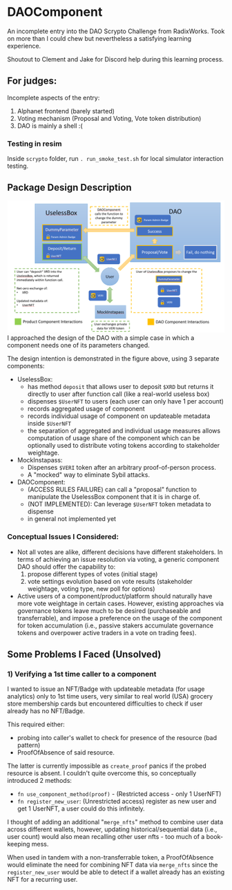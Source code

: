 # DAOComponent
An incomplete entry into the DAO Scrypto Challenge from RadixWorks. Took on more 
than I could chew but nevertheless a satisfying learning experience. 

Shoutout to Clement and Jake for Discord help during this learning process. 

## For judges:
Incomplete aspects of the entry: 

1) Alphanet frontend (barely started)
2) Voting mechanism (Proposal and Voting, Vote token distribution)
3) DAO is mainly a shell :(

### Testing in resim 
Inside `scrypto` folder,  run `. run_smoke_test.sh` for local simulator interaction testing.

## Package Design Description 
![](images/dao-design.png)
I approached the design of the DAO with a simple case in which a component needs 
one of its parameters changed. 

The design intention is demonstrated in the figure above, using 3 separate components: 
- UselessBox: 
    - has method `deposit` that allows user to deposit `$XRD` but returns it directly to user after function call (like a real-world useless box)
    - dispenses `$UserNFT` to users (each user can only have 1 per account)
    - records aggregated usage of component  
    - records individual usage of component on updateable metadata inside `$UserNFT`
    - the separation of aggregated and individual usage measures allows computation of 
    usage share of the component which can be optionally used to distribute voting 
    tokens according to stakeholder weightage.
- MockInstapass: 
    - Dispenses `$VERI` token after an arbitrary proof-of-person process. 
    - A "mocked" way to eliminate Sybil attacks. 
- DAOComponent: 
    - (ACCESS RULES FAILURE) can call a "proposal" function to manipulate the UselessBox component that it is in charge of. 
    - (NOT IMPLEMENTED): Can leverage `$UserNFT` token metadata to 
    dispense  
    - in general not implemented yet 

### Conceptual Issues I Considered: 
- Not all votes are alike, different decisions have different stakeholders. In 
terms of achieving an issue resolution via voting, a generic component DAO 
should offer the capability to:
    1) propose different types of votes (initial stage) 
    2) vote settings evolution based on vote results (stakeholder weightage, voting type, new poll for options)
- Active users of a component/product/platform should naturally have more vote 
weightage in certain cases. However, existing approaches via governance tokens 
leave much to be desired (purchaseable and transferrable), and impose a 
preference on the usage of the component for token accumulation (i.e., passive stakers 
accumulate governance tokens and overpower active traders in a vote on trading 
fees).

## Some Problems I Faced (Unsolved)
### 1) Verifying a 1st time caller to a component
I wanted to issue an NFT/Badge with updateable metadata (for usage analytics) only to 1st time users, very similar to real world (USA) grocery store membership cards but encountered difficulties to check if user already has no NFT/Badge. 

This required either: 
- probing into caller's wallet to check for presence of the resource (bad pattern)
- ProofOfAbsence of said resource. 

The latter is currently impossible as `create_proof` panics if the probed resource is absent. I couldn't quite overcome this, so conceptually introduced 2 methods:

- `fn use_component_method(proof)` - (Restricted access - only 1 UserNFT) 
- `fn register_new_user`: (Unrestricted access) register as new user and get 1 UserNFT, a user could do this infinitely.

I thought of adding an additional "`merge_nfts`" method to combine user data 
across different wallets, however, updating historical/sequential data 
(i.e., user count) would also mean recalling other user nfts - too much of a book-keeping
mess.

When used in tandem with a non-transferrable token, a ProofOfAbsence would eliminate the need for combining NFT data via `merge_nfts` since the `register_new_user` would be able to detect if a wallet already has an existing NFT for a recurring user.